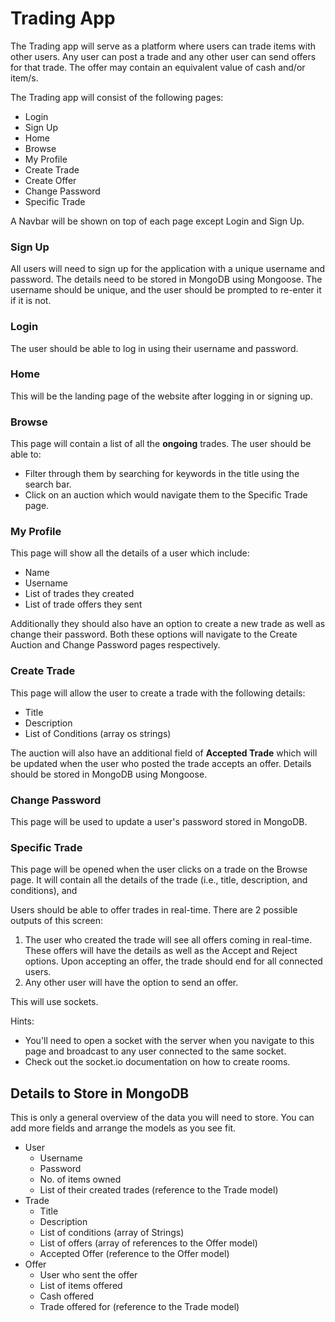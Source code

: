 # Trading App

The Trading app will serve as a platform where users can trade items with other users. Any user can post a trade and any other user can send offers for that trade. The offer may contain an equivalent value of cash and/or item/s.

The Trading app will consist of the following pages:

- Login
- Sign Up
- Home
- Browse
- My Profile
- Create Trade
- Create Offer
- Change Password
- Specific Trade

A Navbar will be shown on top of each page except Login and Sign Up.

### Sign Up

All users will need to sign up for the application with a unique username and password. The details need to be stored in MongoDB using Mongoose.
The username should be unique, and the user should be prompted to re-enter it if it is not.

### Login

The user should be able to log in using their username and password.

### Home

This will be the landing page of the website after logging in or signing up.

### Browse

This page will contain a list of all the **ongoing** trades.
The user should be able to:

- Filter through them by searching for keywords in the title using the search bar.
- Click on an auction which would navigate them to the Specific Trade page.

### My Profile

This page will show all the details of a user which include:

- Name
- Username
- List of trades they created
- List of trade offers they sent

Additionally they should also have an option to create a new trade as well as change their password. Both these options will navigate to the Create Auction and Change Password pages respectively.

### Create Trade

This page will allow the user to create a trade with the following details:

- Title
- Description
- List of Conditions (array os strings)

The auction will also have an additional field of **Accepted Trade** which will be updated when the user who posted the trade accepts an offer.
Details should be stored in MongoDB using Mongoose.

### Change Password

This page will be used to update a user's password stored in MongoDB.

### Specific Trade

This page will be opened when the user clicks on a trade on the Browse page. It will contain all the details of the trade (i.e., title, description, and conditions), and 

Users should be able to offer trades in real-time. There are 2 possible outputs of this screen:

1. The user who created the trade will see all offers coming in real-time. These offers will have the details as well as the Accept and Reject options. Upon accepting an offer, the trade should end for all connected users.
2. Any other user will have the option to send an offer.

This will use sockets.

Hints:

- You'll need to open a socket with the server when you navigate to this page and broadcast to any user connected to the same socket.
- Check out the socket.io documentation on how to create rooms.

## Details to Store in MongoDB

This is only a general overview of the data you will need to store. You can add more fields and arrange the models as you see fit.

- User
	- Username
	- Password
 	- No. of items owned
	- List of their created trades (reference to the Trade model)
- Trade
	- Title
	- Description
	- List of conditions (array of Strings)
    - List of offers (array of references to the Offer model)
    - Accepted Offer (reference to the Offer model)
- Offer
    - User who sent the offer
    - List of items offered
    - Cash offered
    - Trade offered for (reference to the Trade model)
